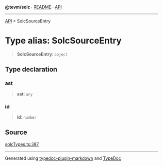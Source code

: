 **@tevm/solc** ∙ [README](../README.md) ∙ [API](../API.md)

***

[API](../API.md) > SolcSourceEntry

# Type alias: SolcSourceEntry

> **SolcSourceEntry**: `object`

## Type declaration

### ast

> **ast**: `any`

### id

> **id**: `number`

## Source

[solcTypes.ts:387](https://github.com/evmts/tevm-monorepo/blob/main/bundler-packages/solc/src/solcTypes.ts#L387)

***
Generated using [typedoc-plugin-markdown](https://www.npmjs.com/package/typedoc-plugin-markdown) and [TypeDoc](https://typedoc.org/)
